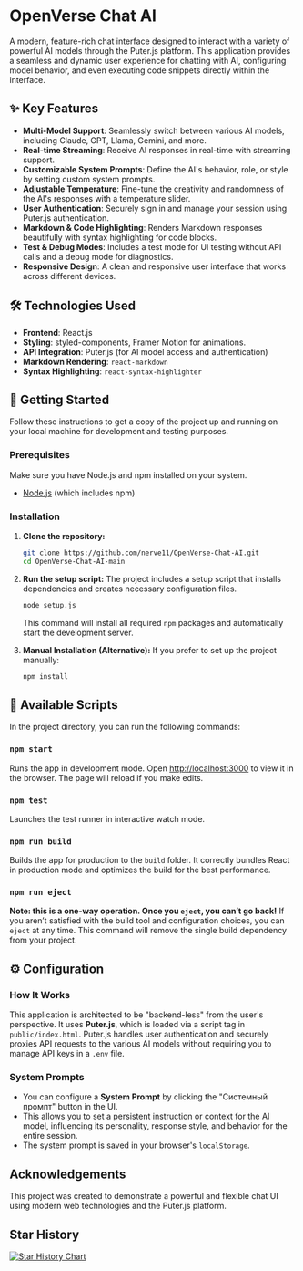 # OpenVerse Chat AI

A modern, feature-rich chat interface designed to interact with a variety of powerful AI models through the Puter.js platform. This application provides a seamless and dynamic user experience for chatting with AI, configuring model behavior, and even executing code snippets directly within the interface.

## ✨ Key Features

- **Multi-Model Support**: Seamlessly switch between various AI models, including Claude, GPT, Llama, Gemini, and more.
- **Real-time Streaming**: Receive AI responses in real-time with streaming support.
- **Customizable System Prompts**: Define the AI's behavior, role, or style by setting custom system prompts.
- **Adjustable Temperature**: Fine-tune the creativity and randomness of the AI's responses with a temperature slider.
- **User Authentication**: Securely sign in and manage your session using Puter.js authentication.
- **Markdown & Code Highlighting**: Renders Markdown responses beautifully with syntax highlighting for code blocks.
- **Test & Debug Modes**: Includes a test mode for UI testing without API calls and a debug mode for diagnostics.
- **Responsive Design**: A clean and responsive user interface that works across different devices.

## 🛠️ Technologies Used

- **Frontend**: React.js
- **Styling**: styled-components, Framer Motion for animations.
- **API Integration**: Puter.js (for AI model access and authentication)
- **Markdown Rendering**: `react-markdown`
- **Syntax Highlighting**: `react-syntax-highlighter`

## 🚀 Getting Started

Follow these instructions to get a copy of the project up and running on your local machine for development and testing purposes.

### Prerequisites

Make sure you have Node.js and npm installed on your system.
- [Node.js](https://nodejs.org/en/download) (which includes npm)

### Installation

1.  **Clone the repository:**
    ```bash
    git clone https://github.com/nerve11/OpenVerse-Chat-AI.git
    cd OpenVerse-Chat-AI-main
    ```

2.  **Run the setup script:**
    The project includes a setup script that installs dependencies and creates necessary configuration files.
    ```bash
    node setup.js
    ```
    This command will install all required `npm` packages and automatically start the development server.

3.  **Manual Installation (Alternative):**
    If you prefer to set up the project manually:
    ```bash
    npm install
    ```

## 📜 Available Scripts

In the project directory, you can run the following commands:

### `npm start`

Runs the app in development mode.
Open [http://localhost:3000](http://localhost:3000) to view it in the browser. The page will reload if you make edits.

### `npm test`

Launches the test runner in interactive watch mode.

### `npm run build`

Builds the app for production to the `build` folder. It correctly bundles React in production mode and optimizes the build for the best performance.

### `npm run eject`

**Note: this is a one-way operation. Once you `eject`, you can’t go back!**
If you aren’t satisfied with the build tool and configuration choices, you can `eject` at any time. This command will remove the single build dependency from your project.

## ⚙️ Configuration

### How It Works

This application is architected to be "backend-less" from the user's perspective. It uses **Puter.js**, which is loaded via a script tag in `public/index.html`. Puter.js handles user authentication and securely proxies API requests to the various AI models without requiring you to manage API keys in a `.env` file.

### System Prompts

- You can configure a **System Prompt** by clicking the "Системный промпт" button in the UI.
- This allows you to set a persistent instruction or context for the AI model, influencing its personality, response style, and behavior for the entire session.
- The system prompt is saved in your browser's `localStorage`.

## Acknowledgements
This project was created to demonstrate a powerful and flexible chat UI using modern web technologies and the Puter.js platform.

## Star History
[![Star History Chart](https://api.star-history.com/svg?repos=nerve11/OpenVerse-Chat-AI&type=Date)](https://star-history.com/#nerve11/OpenVerse-Chat-AI&Date)

